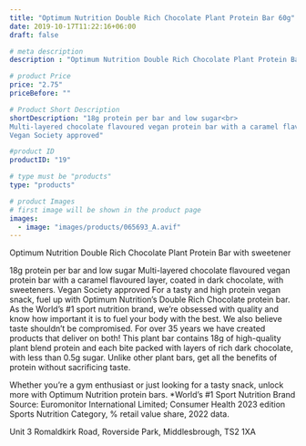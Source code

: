 ```yaml
---
title: "Optimum Nutrition Double Rich Chocolate Plant Protein Bar 60g"
date: 2019-10-17T11:22:16+06:00
draft: false

# meta description
description : "Optimum Nutrition Double Rich Chocolate Plant Protein Bar 60g"

# product Price
price: "2.75"
priceBefore: ""

# Product Short Description
shortDescription: "18g protein per bar and low sugar<br>
Multi-layered chocolate flavoured vegan protein bar with a caramel flavoured layer, coated in dark chocolate, with sweeteners.<br>
Vegan Society approved"

#product ID
productID: "19"

# type must be "products"
type: "products"

# product Images
# first image will be shown in the product page
images:
  - image: "images/products/065693_A.avif"
---
```


Optimum Nutrition Double Rich Chocolate Plant Protein Bar with sweetener

18g protein per bar and low sugar
Multi-layered chocolate flavoured vegan protein bar with a caramel flavoured layer, coated in dark chocolate, with sweeteners.
Vegan Society approved
For a tasty and high protein vegan snack, fuel up with Optimum Nutrition’s Double Rich Chocolate protein bar. As the World’s #1 sport nutrition brand, we’re obsessed with quality and know how important it is to fuel your body with the best. We also believe taste shouldn’t be compromised. For over 35 years we have created products that deliver on both! This plant bar contains 18g of high-quality plant blend protein and each bite packed with layers of rich dark chocolate, with less than 0.5g sugar. Unlike other plant bars, get all the benefits of protein without sacrificing taste.

Whether you’re a gym enthusiast or just looking for a tasty snack, unlock more with Optimum Nutrition protein bars. *World’s #1 Sport Nutrition Brand Source: Euromonitor International Limited; Consumer Health 2023 edition Sports Nutrition Category, % retail value share, 2022 data.

Unit 3 Romaldkirk Road, Roverside Park, Middlesbrough, TS2 1XA
